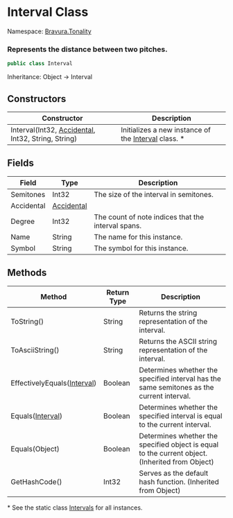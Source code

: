 # Interval Class

Namespace: [Bravura.Tonality](./Bravura.Tonality.md)

### Represents the distance between two pitches.

```csharp
public class Interval
```

Inheritance: Object -> Interval

## Constructors
| Constructor | Description |
| --- | --- |
| Interval(Int32, [Accidental](./Accidental.md), Int32, String, String) | Initializes a new instance of the [Interval](./Interval.md) class. * |

## Fields
| Field | Type | Description |
| --- | --- | --- |
| Semitones | Int32 | The size of the interval in semitones. |
| Accidental | [Accidental](./Accidental.md) | |
| Degree | Int32 | The count of note indices that the interval spans. |
| Name | String | The name for this instance. |
| Symbol | String | The symbol for this instance. |

## Methods
| Method | Return Type | Description |
| --- | --- | --- |
| ToString() | String | Returns the string representation of the interval. |
| ToAsciiString() | String | Returns the ASCII string representation of the interval. |
| EffectivelyEquals([Interval](./Interval.md)) | Boolean | Determines whether the specified interval has the same semitones as the current interval. |
| Equals([Interval](./Interval.md)) | Boolean | Determines whether the specified interval is equal to the current interval. |
| Equals(Object) | Boolean | Determines whether the specified object is equal to the current object. (Inherited from Object) |
| GetHashCode() | Int32 | Serves as the default hash function. (Inherited from Object) |

\* See the static class [Intervals](./Intervals.md) for all instances.
